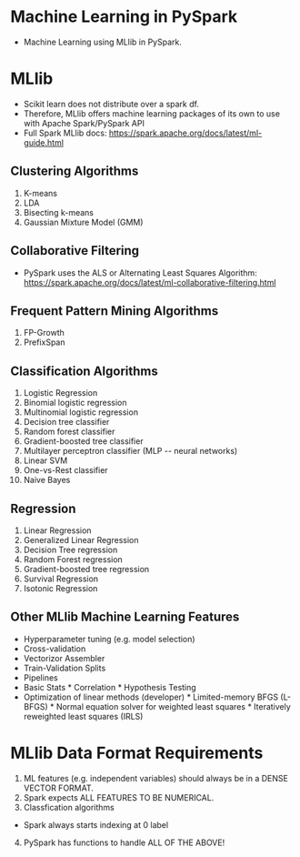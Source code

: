 # Machine Learning in PySpark
* Machine Learning using MLlib in PySpark. 


# MLlib
* Scikit learn does not distribute over a spark df. 
* Therefore, MLlib offers machine learning packages of its own to use with Apache Spark/PySpark API
* Full Spark MLlib docs: https://spark.apache.org/docs/latest/ml-guide.html

## Clustering Algorithms
1. K-means
2. LDA
3. Bisecting k-means
4. Gaussian Mixture Model (GMM)

## Collaborative Filtering 
* PySpark uses the ALS or Alternating Least Squares Algorithm: https://spark.apache.org/docs/latest/ml-collaborative-filtering.html

## Frequent Pattern Mining Algorithms
1. FP-Growth
2. PrefixSpan

## Classification Algorithms
1. Logistic Regression
2. Binomial logistic regression
3. Multinomial logistic regression
4. Decision tree classifier 
5. Random forest classifier
6. Gradient-boosted tree classifier
7. Multilayer perceptron classifier (MLP -- neural networks)
8. Linear SVM
9. One-vs-Rest classifier 
10. Naive Bayes


## Regression 
1. Linear Regression 
2. Generalized Linear Regression 
3. Decision Tree regression
4. Random Forest regression 
5. Gradient-boosted tree regression 
6. Survival Regression 
7. Isotonic Regression


## Other MLlib Machine Learning Features
* Hyperparameter tuning (e.g. model selection)
* Cross-validation
* Vectorizor Assembler
* Train-Validation Splits 
* Pipelines
* Basic Stats
      * Correlation
      * Hypothesis Testing
* Optimization of linear methods (developer)
      * Limited-memory BFGS (L-BFGS)
      * Normal equation solver for weighted least squares
      * Iteratively reweighted least squares (IRLS)




# MLlib Data Format Requirements 
1. ML features (e.g. independent variables) should always be in a DENSE VECTOR FORMAT.
2. Spark expects ALL FEATURES TO BE NUMERICAL. 
3. Classfication algorithms
  * Spark always starts indexing at 0 label
4. PySpark has functions to handle ALL OF THE ABOVE!
